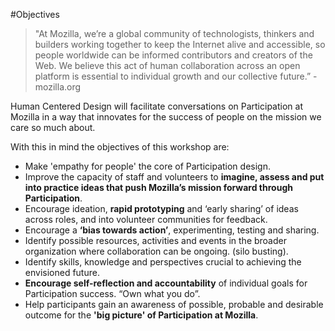 #Objectives

>"At Mozilla, we’re a global community of technologists, thinkers and builders working together to keep the Internet alive and accessible, so people worldwide can be informed contributors and creators of the Web. We believe this act of human collaboration across an open platform is essential to individual growth and our collective future.” - mozilla.org

Human Centered Design will facilitate conversations on Participation at Mozilla in a way that innovates for the success of people on the mission we care so much about. 

 With this in mind the objectives of this workshop are:

* Make 'empathy for people' the core of Participation design.
* Improve the capacity of staff and volunteers to **imagine, assess and put into practice ideas that push Mozilla’s mission forward through Participation**.
* Encourage ideation, **rapid prototyping** and ‘early sharing’ of ideas across roles, and into volunteer communities for feedback.
* Encourage a **‘bias towards action’**, experimenting, testing and sharing.
* Identify possible resources, activities and events in the broader organization where collaboration can be ongoing. (silo busting).
* Identify skills, knowledge and perspectives crucial to achieving the envisioned future.
* **Encourage self-reflection and accountability** of individual goals for Participation success. “Own what you do”.
* Help participants gain an awareness of possible, probable and desirable outcome for the **'big picture' of Participation at Mozilla**.



